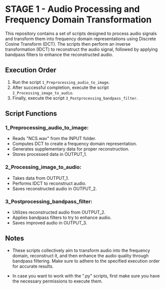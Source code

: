 # STAGE 1 - Audio Processing and Frequency Domain Transformation

This repository contains a set of scripts designed to process audio signals and transform them into frequency domain representations using Discrete Cosine Transform (DCT). The scripts then perform an inverse transformation (IDCT) to reconstruct the audio signal, followed by applying bandpass filters to enhance the reconstructed audio.

## Execution Order

1. Run the script `1_Preprocessing_audio_to_image`.
2. After successful completion, execute the script `2_Processing_image_to_audio`.
3. Finally, execute the script `3_Postprocessing_bandpass_filter`.

## Script Functions

### 1_Preprocessing_audio_to_image:

- Reads "NCS.wav" from the INPUT folder.
- Computes DCT to create a frequency domain representation.
- Generates supplementary data for proper reconstruction.
- Stores processed data in OUTPUT_1.

### 2_Processing_image_to_audio:

- Takes data from OUTPUT_1.
- Performs IDCT to reconstruct audio.
- Saves reconstructed audio in OUTPUT_2.

### 3_Postprocessing_bandpass_filter:

- Utilizes reconstructed audio from OUTPUT_2.
- Applies bandpass filters to try to enhance audio.
- Saves improved audio in OUTPUT_3.

## Notes

- These scripts collectively aim to transform audio into the frequency domain, reconstruct it, and then enhance the audio quality through bandpass filtering. Make sure to adhere to the specified execution order for accurate results.

- In case you want to work with the ".py" scripts, first make sure you have the necessary permissions to execute them.
